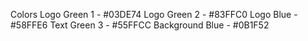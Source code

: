 Colors
Logo Green 1 - #03DE74
Logo Green 2 - #83FFC0
Logo Blue - #58FFE6
Text Green 3 - #55FFCC
Background Blue - #0B1F52